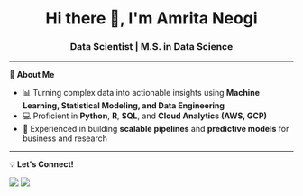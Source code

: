 <!-- Profile README -->

<h1 align="center">Hi there 👋, I'm Amrita Neogi</h1>
<h3 align="center">Data Scientist | M.S. in Data Science</h3>

---

🎯 **About Me**
- 📊 Turning complex data into actionable insights using **Machine Learning, Statistical Modeling, and Data Engineering**
- 💻 Proficient in **Python**, **R**, **SQL**, and **Cloud Analytics (AWS, GCP)**
- 🚀 Experienced in building **scalable pipelines** and **predictive models** for business and research
<!-- - 📫 How to reach me: **[Email](neogiamrita111@gmail.com)** | **[LinkedIn](linkedin.com/in/amritaneogi)** -->

---
<!--
📌 **Tech Stack**
<p align="left">
  <img src="https://img.shields.io/badge/Python-3776AB?style=for-the-badge&logo=python&logoColor=white"/>
  <img src="https://img.shields.io/badge/SQL-003B57?style=for-the-badge&logo=postgresql&logoColor=white"/>
  <img src="https://img.shields.io/badge/AWS-232F3E?style=for-the-badge&logo=amazonaws&logoColor=white"/>
  <img src="https://img.shields.io/badge/Google%20Cloud-4285F4?style=for-the-badge&logo=googlecloud&logoColor=white"/>
  <img src="https://img.shields.io/badge/Power%20BI-F2C811?style=for-the-badge&logo=powerbi&logoColor=black"/>
  <img src="https://img.shields.io/badge/Machine%20Learning-102230?style=for-the-badge"/>
</p>

---

📊 **GitHub Stats**
<p align="center">
  <img src="https://github-readme-stats.vercel.app/api?username=AmritaNeogi&show_icons=true&theme=tokyonight" height="160"/>
  <img src="https://github-readme-streak-stats.herokuapp.com/?user=AmritaNeogi&theme=tokyonight" height="160"/>
</p>

---
-->

💡 **Let's Connect!**
<p align="left">
  <a href="https://linkedin.com/in/amritaneogi" target="_blank"><img src="https://img.shields.io/badge/LinkedIn-0077B5?style=for-the-badge&logo=linkedin&logoColor=white"/></a>
  <a href="mailto:neogiamrita111@gmail.com"><img src="https://img.shields.io/badge/Email-D14836?style=for-the-badge&logo=gmail&logoColor=white"/></a>
</p>

